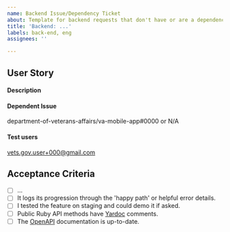 ```yaml
---
name: Backend Issue/Dependency Ticket
about: Template for backend requests that don't have or are a dependency for a feature.
title: 'Backend: ...'
labels: back-end, eng
assignees: ''

---
```


## User Story
<!-- If this is ticket is a dependency please paste the user story from the original issue below. Otherwise create a user story here; As a (who wants to accomplish something), I want to (what they want to accomplish), So that (why they want to accomplish that thing) e.g. As a mobile app product owner, I want a login metrics dashboard, so that I can track the rate of successful logins. -->

#### Description
<!-- Please include a description of the change and context. -->

#### Dependent Issue
<!-- If this is ticket is a dependency enter the link to the original issue below. -->
department-of-veterans-affairs/va-mobile-app#0000 or N/A

#### Test users
<!-- List test users used to record spec cassettes or for staging integration tests. -->
vets.gov.user+000@gmail.com

## Acceptance Criteria
<!-- Add a checkbox for each item required to fulfill the issue. 
e.g. A new MHV Rx service class makes a call to the prescriptions list endpoint.
The final four checkboxes are applicable to all issues. -->
- [ ] ...
- [ ] It logs its progression through the 'happy path' or helpful error details.
- [ ] I tested the feature on staging and could demo it if asked.
- [ ] Public Ruby API methods have [Yardoc](https://rubydoc.info/gems/yard/file/docs/GettingStarted.md) comments.
- [ ] The [OpenAPI](https://swagger.io/specification/) documentation is up-to-date.
